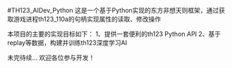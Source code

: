 #TH123_AIDev_Python
这是一个基于Python实现的东方非想天则框架，通过获取游戏进程th123_110a的句柄实现属性的读取、修改操作

本项目的主要的实现目标如下：
1、提供一套便利的th123 Python API
2、基于replay等数据，构建并训练th123深度学习AI

未完待续...
欢迎各位参与开发！
